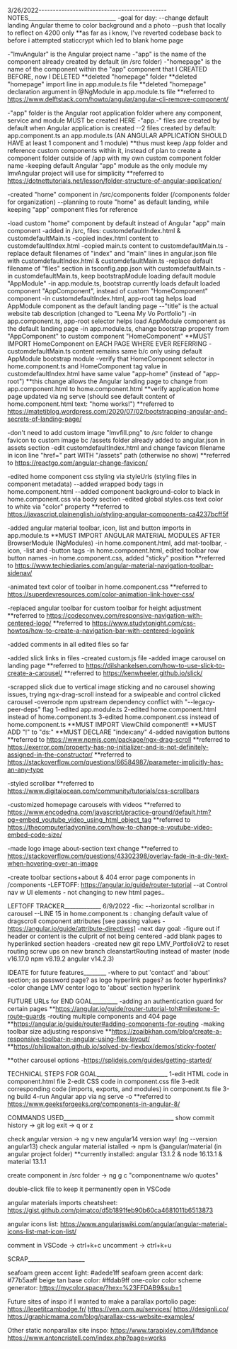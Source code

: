 3/26/2022---------------------------------------------
NOTES_______________________________
-goal for day: 
--change default landing Angular theme to color background and a photo
--push that locally to reflect on 4200 only
**as far as i know, I've reverted codebase back to before i attempted staticcrypt which led to blank home page

-"lmvAngular" is the Angular project name
-"app" is the name of the component already created by default (in /src folder)
-"homepage" is the name of the component within the "app" component that I CREATED BEFORE, now I DELETED
**deleted "homepage" folder
**deleted "homepage" import line in app.module.ts file
**deleted "homepage" declaration argument in @NgModule in app.module.ts file
**referred to https://www.delftstack.com/howto/angular/angular-cli-remove-component/ 

-"app" folder is the Angular root application folder where any component, service and module MUST be created HERE
-"app.-" files are created by default when Angular application is created 
--2 files created by default: app.component.ts an app.module.ts (AN ANGULAR APPLICATION SHOULD HAVE at least 1 component and 1 module)
**thus must keep /app folder and reference custom components within it, instead of plan to create a component folder outside of /app with my own custom component folder name
-keeping default Angular "app" module as the only module my lmvAngular project will use for simplicity
**referred to https://dotnettutorials.net/lesson/folder-structure-of-angular-application/

-created "home" component in /src/components folder (/components folder for organization)
--planning to route "home" as default landing, while keeping "app" component files for reference 

-load custom "home" component by default instead of Angular "app" main component
-added in /src, files: customdefaultIndex.html & customdefaultMain.ts
-copied index.html content to customdefaultIndex.html
-copied main.ts content to customdefaultMain.ts
-replace default filenames of "index" and "main" lines in angular.json file with customdefaultIndex.html & customdefaultMain.ts
-replace default filename of "files" section in tsconfig.app.json with customdefaultMain.ts
-in customdefaultMain.ts, keep bootstrapModule loading default module "AppModule"
-in app.module.ts, bootstrap currently loads default loaded component "AppComponent", instead of custom "HomeComponent" component
-in customdefaultIndex.html, app-root tag helps load AppModule component as the default landing page
--"title" is the actual website tab description (changed to "Leena My Vo Portfolio")
-in app.component.ts, app-root selector helps load AppModule component as the default landing page
-in app.module.ts, change bootstrap property from "AppComponent" to custom component "HomeComponent"
**MUST IMPORT HomeComponent on EACH PAGE WHERE EVER REFERRING
-customdefaultMain.ts content remains same b/c only using default AppModule bootstrap module
-verify that HomeComponent selector in home.component.ts and HomeComponent tag value in customdefaultIndex.html have same value "app-home" (instead of "app-root")
**this change allows the Angular landing page to change from app.component.html to home.component.html
**verify application home page updated via ng serve (should see default content of home.component.html text: "home works!")
**referred to https://matetiblog.wordpress.com/2020/07/02/bootstrapping-angular-and-secrets-of-landing-page/

-don't need to add custom image "lmvfill.png" to /src folder to change favicon to custom image bc /assets folder already added to angular.json in assets section
-edit customdefaultIndex.html and change favicon filename in icon line "href=" part WITH "/assets" path (otherwise no show)
**referred to https://reactgo.com/angular-change-favicon/

-edited home component css styling via styleUrls (styling files in component metadata)
--added wrapped body tags in home.component.html
--added component background-color to black in home.component.css via body section
-edited global styles.css text color to white via "color" property
**referred to https://javascript.plainenglish.io/styling-angular-components-ca4237bcff5f

-added angular material toolbar, icon, list and button imports in app.module.ts
**MUST IMPORT ANGULAR MATERIAL MODULES AFTER BrowserModule (NgModules)
-in home.component.html, add mat-toolbar, -icon, -list and -button tags
-in home.component.html, edited toolbar row button names
-in home.component.css, added "sticky" position 
**referred to https://www.techiediaries.com/angular-material-navigation-toolbar-sidenav/

-animated text color of toolbar in home.component.css
**referred to https://superdevresources.com/color-animation-link-hover-css/

-replaced angular toolbar for custom toolbar for height adjustment
**referred to https://codeconvey.com/responsive-navigation-with-centered-logo/
**referred to https://www.studytonight.com/css-howtos/how-to-create-a-navigation-bar-with-centered-logolink

-added comments in all edited files so far

-added slick links in files
-created custom.js file
-added image carousel on landing page
**referred to https://dilshankelsen.com/how-to-use-slick-to-create-a-carousel/
**referred to https://kenwheeler.github.io/slick/

-scrapped slick due to vertical image sticking and no carousel showing issues, trying ngx-drag-scroll instead for a swipeable and control clicked carousel
-overrode npm upstream dependency conflict with "--legacy-peer-deps" flag
1-edited app.module.ts
2-edited home.component.html instead of home.component.ts
3-edited home.component.css instead of home.component.ts
**MUST IMPORT ViewChild component!!
**MUST ADD "!" to "ds:"
**MUST DECLARE "index:any"
4-added navigation buttons
**referred to https://www.npmjs.com/package/ngx-drag-scroll
**referred to https://exerror.com/property-has-no-initializer-and-is-not-definitely-assigned-in-the-constructor/
**referred to https://stackoverflow.com/questions/66584987/parameter-implicitly-has-an-any-type

-styled scrollbar
**referred to https://www.digitalocean.com/community/tutorials/css-scrollbars

-customized homepage carousels with videos
**referred to https://www.encodedna.com/javascript/practice-ground/default.htm?pg=embed_youtube_video_using_html_object_tag
**referred to https://thecomputerladyonline.com/how-to-change-a-youtube-video-embed-code-size/

-made logo image about-section text change
**referred to https://stackoverflow.com/questions/43302398/overlay-fade-in-a-div-text-when-hovering-over-an-image

-create toolbar sections+about & 404 error page components in /components 
-LEFTOFF: https://angular.io/guide/router-tutorial
--at Control nav w UI elements - not changing to new html pages.. 

LEFTOFF TRACKER_____________
6/9/2022
-fix: 
--horizontal scrollbar in carousel
--LINE 15 in home.component.ts : changing default value of dragscroll component attributes [see passing values - https://angular.io/guide/attribute-directives]
-next day goal: 
-figure out if header or content is the culprit of not being centered
-add blank pages to hyperlinked section headers
-created new git repo LMV_PortfolioV2 to reset routing screw ups on new branch cleanstartRouting instead of master (node v16.17.0 npm v8.19.2 angular v14.2.3)


IDEATE for future features________
-where to put 'contact' and 'about' section; as password page? as logo hyperlink pages? as footer hyperlinks?
-color change LMV center logo to 'about' section hyperlink

FUTURE URLs for END GOAL_________
-adding an authentication guard for certain pages
**https://angular.io/guide/router-tutorial-toh#milestone-5-route-guards
-routing multiple components and 404 page 
**https://angular.io/guide/router#adding-components-for-routing
-making toolbar size adjusting responsive
**https://zoaibkhan.com/blog/create-a-responsive-toolbar-in-angular-using-flex-layout/
**https://philipwalton.github.io/solved-by-flexbox/demos/sticky-footer/

**other carousel options
-https://splidejs.com/guides/getting-started/

TECHNICAL STEPS FOR GOAL_________________________
1-edit HTML code in component.html file
2-edit CSS code in component.css file
3-edit corresponding code (imports, exports, and modules) in component.ts file
3-ng build
4-run Angular app via ng serve -o
**referred to https://www.geeksforgeeks.org/components-in-angular-8/

COMMANDS USED_______________________________________
show commit history -> git log
exit -> q or z

check angular version -> ng v new angular14 version way! (ng --version angular13)
check angular material istalled -> npm ls @angular/material (in angular project folder)
**currently installed: angular 13.1.2 & node 16.13.1 & material 13.1.1

create component in /src folder -> ng g c "componentname w/o quotes"

double-click file to keep it permanently open in VSCode

angular materials imports cheatsheet: https://gist.github.com/pimatco/d5b1891feb90b60ca4681011b6513873

angular icons list: https://www.angularjswiki.com/angular/angular-material-icons-list-mat-icon-list/

comment in VSCode -> ctrl+k+c
uncomment -> ctrl+k+u


SCRAP____________________

seafoam green accent light: #adede1ff
seafoam green accent dark: #77b5aaff
beige tan base color: #ffdab9ff
one-color color scheme generator: https://mycolor.space/?hex=%23FFDAB9&sub=1

Future sites of inspo if I wanted to make a parallax portolio page:
https://lepetitcambodge.fr/
https://ven.com.au/services/
https://designli.co/
https://graphicmama.com/blog/parallax-css-website-examples/

Other static nonparallax site inspo:
https://www.tarapixley.com/liftdance
https://www.antoncristell.com/index.php?page=works
